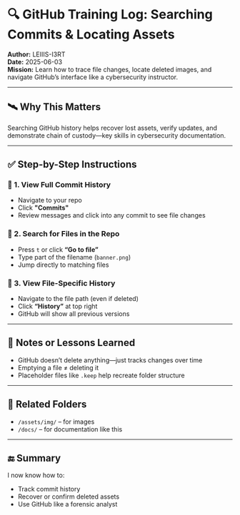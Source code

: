 # 🔍 GitHub Training Log: Searching Commits & Locating Assets

**Author:** LEIIIS-I3RT  
**Date:** 2025-06-03  
**Mission:** Learn how to trace file changes, locate deleted images, and navigate GitHub’s interface like a cybersecurity instructor.

---

## 🛰️ Why This Matters
Searching GitHub history helps recover lost assets, verify updates, and demonstrate chain of custody—key skills in cybersecurity documentation.

---

## ✅ Step-by-Step Instructions

### 🔹 1. View Full Commit History
- Navigate to your repo
- Click **"Commits"**
- Review messages and click into any commit to see file changes

### 🔹 2. Search for Files in the Repo
- Press `t` or click **“Go to file”**
- Type part of the filename (`banner.png`)
- Jump directly to matching files

### 🔹 3. View File-Specific History
- Navigate to the file path (even if deleted)
- Click **“History”** at top right
- GitHub will show all previous versions

---

## 🧠 Notes or Lessons Learned
- GitHub doesn’t delete anything—just tracks changes over time
- Emptying a file ≠ deleting it
- Placeholder files like `.keep` help recreate folder structure

---

## 📁 Related Folders
- `/assets/img/` – for images
- `/docs/` – for documentation like this

---

## 🔚 Summary
I now know how to:
- Track commit history
- Recover or confirm deleted assets
- Use GitHub like a forensic analyst


